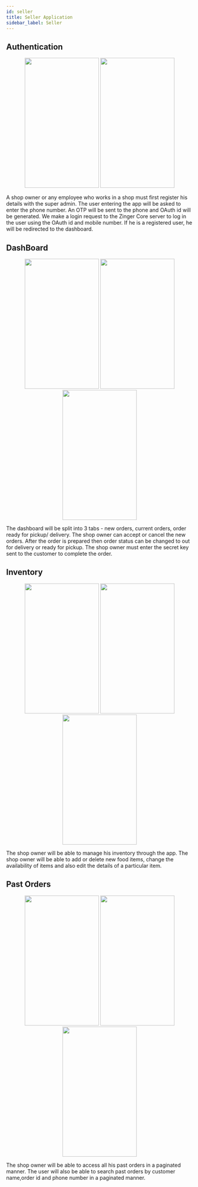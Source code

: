 ```yaml
---
id: seller
title: Seller Application
sidebar_label: Seller 
---
```


## Authentication

<div style="text-align:center; width:100%">
    <img src="/img/seller/LoginMockup.jpg" width=200 height=350>
    <img src="/img/seller/OtpMockup.jpg" width=200 height=350>
</div>

A shop owner or any employee who works in a shop must first register his details with the super admin. The user entering the app will be asked to enter the phone number. An OTP will be sent to the phone and OAuth id will be generated. We make a login request to the Zinger Core server to log in the user using the OAuth id and mobile number. If he is a registered user, he will be redirected to the dashboard.

## DashBoard

<div style="text-align:center; width:100%">
    <img src="/img/seller/NewOrdersMockup.jpg" width=200 height=350>
    <img src="/img/seller/PreparingMockup.jpg" width=200 height=350>
    <img src="/img/seller/ReadyMockup.jpg" width=200 height=350>
</div>

The dashboard will be split into 3 tabs - new orders, current orders, order ready for pickup/ delivery. The shop owner can accept or cancel the new orders. After the order is prepared then order status can be changed to out for delivery or ready for pickup. The shop owner must enter the secret key sent to the customer to complete the order.

## Inventory

<div style="text-align:center; width:100%">
    <img src="/img/seller/MenuCategoryMockup.jpg" width=200 height=350>
    <img src="/img/seller/MenuItemMockup.jpg" width=200 height=350>
    <img src="/img/seller/AddUpdateItemMockup.jpg" width=200 height=350>
</div>

The shop owner will be able to manage his inventory through the app. The shop owner will be able to add or delete new food items, change the availability of  items and also edit the details of a particular item.

## Past Orders

<div style="text-align:center; width:100%">
    <img src="/img/seller/PastOrdersMockup.jpg" width=200 height=350>
    <img src="/img/seller/SearchOrdersMockup.jpg" width=200 height=350>
    <img src="/img/seller/OrderDetailsMockup.jpg" width=200 height=350>
</div>

The shop owner will be able to access all his past orders in a paginated manner. The user will also be able to search past orders by customer name,order id and phone number in a paginated manner. 

